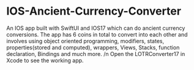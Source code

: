 # IOS-Ancient-Currency-Converter
An IOS app built with SwiftUI and IOS17 which can do ancient currency conversions. The app has 6 coins in total to convert into each other and involves using object oriented programming, modifiers, states, properties(stored and computed), wrappers, Views, Stacks, function declaration, Bindings and much more.
/n Open the LOTRConverter17 in Xcode to see the working app.
